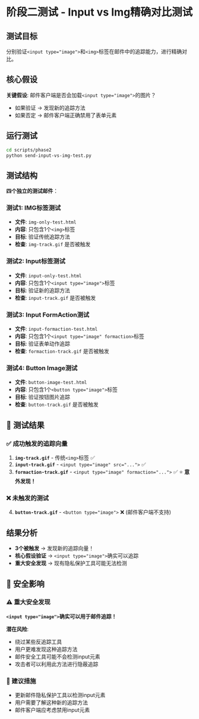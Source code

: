 # 阶段二测试 - Input vs Img精确对比测试

## 测试目标
分别验证`<input type="image">`和`<img>`标签在邮件中的追踪能力，进行精确对比。

## 核心假设
**关键假设**: 邮件客户端是否会加载`<input type="image">`的图片？

- 如果验证 → 发现新的追踪方法
- 如果否定 → 邮件客户端正确禁用了表单元素

## 运行测试
```bash
cd scripts/phase2
python send-input-vs-img-test.py
```

## 测试结构
**四个独立的测试邮件**：

### 测试1: IMG标签测试
- **文件**: `img-only-test.html`
- **内容**: 只包含1个`<img>`标签
- **目标**: 验证传统追踪方法
- **检查**: `img-track.gif` 是否被触发

### 测试2: Input标签测试  
- **文件**: `input-only-test.html`
- **内容**: 只包含1个`<input type="image">`标签
- **目标**: 验证新的追踪方法
- **检查**: `input-track.gif` 是否被触发

### 测试3: Input FormAction测试
- **文件**: `input-formaction-test.html`
- **内容**: 只包含1个`<input type="image" formaction>`标签
- **目标**: 验证表单动作追踪
- **检查**: `formaction-track.gif` 是否被触发

### 测试4: Button Image测试
- **文件**: `button-image-test.html`
- **内容**: 只包含1个`<button type="image">`标签
- **目标**: 验证按钮图片追踪
- **检查**: `button-track.gif` 是否被触发

## 🎉 测试结果

### ✅ 成功触发的追踪向量
1. **`img-track.gif`** - 传统`<img>`标签 ✅
2. **`input-track.gif`** - `<input type="image" src="...">` ✅
3. **`formaction-track.gif`** - `<input type="image" formaction="...">` ✅ ⭐ **意外发现！**

### ❌ 未触发的测试
4. **`button-track.gif`** - `<button type="image">` ❌ (邮件客户端不支持)

## 结果分析
- **3个被触发** → 发现新的追踪向量！
- **核心假设验证** → `<input type="image">`确实可以追踪
- **重大安全发现** → 现有隐私保护工具可能无法检测

## 🚨 安全影响

### ⚠️ 重大安全发现
**`<input type="image">`确实可以用于邮件追踪！**

**潜在风险**:
- 绕过某些反追踪工具
- 用户更难发现这种追踪方法
- 邮件安全工具可能不会检测input元素
- 攻击者可以利用此方法进行隐蔽追踪

### 🎯 建议措施
- 更新邮件隐私保护工具以检测input元素
- 用户需要了解这种新的追踪方法
- 邮件客户端应考虑禁用input元素
